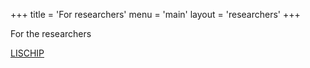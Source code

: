 +++
title = 'For researchers'
menu = 'main'
layout = 'researchers'
+++

For the researchers

[LISCHIP](https://www.lischip.com)
